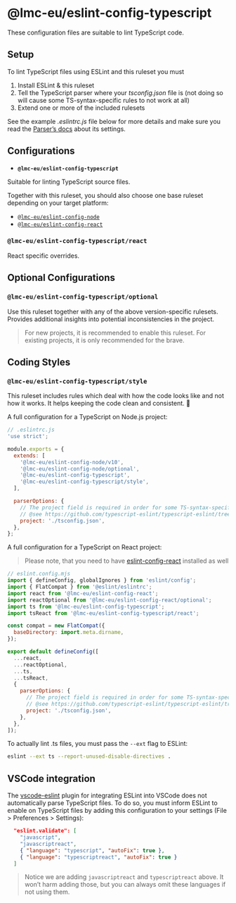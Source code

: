 # @lmc-eu/eslint-config-typescript

These configuration files are suitable to lint TypeScript code.

## Setup

To lint TypeScript files using ESLint and this ruleset you must

1. Install ESLint & this ruleset
1. Tell the TypeScript parser where your _tsconfig.json_ file is (not doing so will cause some TS-syntax-specific rules to not work at all)
1. Extend one or more of the included rulesets

See the example _.eslintrc.js_ file below for more details and make sure you read the [Parser’s docs][ts-parser-configuration] about its settings.

## Configurations

- **`@lmc-eu/eslint-config-typescript`**

Suitable for linting TypeScript source files.

Together with this ruleset, you should also choose one base ruleset depending on your target platform:

- [`@lmc-eu/eslint-config-node`][eslint-config-node]
- [`@lmc-eu/eslint-config-react`][eslint-config-react]

### `@lmc-eu/eslint-config-typescript/react`

React specific overrides.

## Optional Configurations

### `@lmc-eu/eslint-config-typescript/optional`

Use this ruleset together with any of the above version-specific rulesets. Provides additional insights into potential inconsistencies in the project.

> For new projects, it is recommended to enable this ruleset. For existing projects, it is only recommended for the brave.

## Coding Styles

### `@lmc-eu/eslint-config-typescript/style`

This ruleset includes rules which deal with how the code looks like and not how it works. It helps keeping the code clean and consistent. 🎨

A full configuration for a TypeScript on Node.js project:

```js
// .eslintrc.js
'use strict';

module.exports = {
  extends: [
    '@lmc-eu/eslint-config-node/v10',
    '@lmc-eu/eslint-config-node/optional',
    '@lmc-eu/eslint-config-typescript',
    '@lmc-eu/eslint-config-typescript/style',
  ],

  parserOptions: {
    // The project field is required in order for some TS-syntax-specific rules to function at all
    // @see https://github.com/typescript-eslint/typescript-eslint/tree/master/packages/parser#configuration
    project: './tsconfig.json',
  },
};
```

A full configuration for a TypeScript on React project:

> Please note, that you need to have [eslint-config-react][eslint-config-react] installed as well

```js
// eslint.config.mjs
import { defineConfig, globalIgnores } from 'eslint/config';
import { FlatCompat } from '@eslint/eslintrc';
import react from '@lmc-eu/eslint-config-react';
import reactOptional from '@lmc-eu/eslint-config-react/optional';
import ts from '@lmc-eu/eslint-config-typescript';
import tsReact from '@lmc-eu/eslint-config-typescript/react';

const compat = new FlatCompat({
  baseDirectory: import.meta.dirname,
});

export default defineConfig([
  ...react,
  ...reactOptional,
  ...ts,
  ...tsReact,
  {
    parserOptions: {
      // The project field is required in order for some TS-syntax-specific rules to function at all
      // @see https://github.com/typescript-eslint/typescript-eslint/tree/master/packages/parser#configuration
      project: './tsconfig.json',
    },
  },
]);
```

To actually lint .ts files, you must pass the `--ext` flag to ESLint:

```sh
eslint --ext ts --report-unused-disable-directives .
```

## VSCode integration

The [vscode-eslint](https://github.com/Microsoft/vscode-eslint) plugin for integrating ESLint into VSCode does not automatically parse TypeScript files. To do so, you must inform ESLint to enable on TypeScript files by adding this configuration to your settings (File > Preferences > Settings):

```json
  "eslint.validate": [
    "javascript",
    "javascriptreact",
    { "language": "typescript", "autoFix": true },
    { "language": "typescriptreact", "autoFix": true }
  ]
```

> Notice we are adding `javascriptreact` and `typescriptreact` above. It won’t harm adding those, but you can always omit these languages if not using them.

[eslint-config-node]: https://www.npmjs.com/package/@lmc-eu/eslint-config-node
[eslint-config-react]: https://www.npmjs.com/package/@lmc-eu/eslint-config-react
[ts-parser-configuration]: https://github.com/typescript-eslint/typescript-eslint/tree/master/packages/parser#configuration
